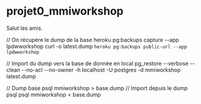 # projet0_mmiworkshop

Salut les amis.


// On récupère le dump de la base
heroku pg:backups capture --app lpdwworkshop
curl -o latest.dump `heroku pg:backups public-url --app lpdwworkshop`

// Import du dump vers la base de donnée en local
pg_restore --verbose --clean --no-acl --no-owner -h localhost -U postgres -d mmiworkshop latest.dump


// Dump base 
psql mmiworkshop > base.dump
// Import depuis le dump psql
psql mmiworkshop < base.dump